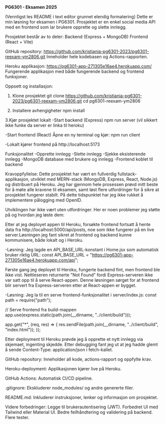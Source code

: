 **PG6301 - Eksamen 2025**

(Vennligst les README i text editor grunnet elendig formatering)
Dette er min løsning for eksamen i PG6301. Prosjektet er en enkel social media API med en frontend som lar brukere opprette og slette innlegg.


Prosjektet består av to deler:
Backend (Express + MongoDB)
Frontend (React + Vite)



GitHub repository:
https://github.com/kristiania-pg6301-2023/pg6301-reexam-ym2806.git
Inneholder hele kodebasen og Actions-rapporten.

Heroku applikasjon:
https://pg6301-app-271305e16ae4.herokuapp.com/
Fungerende applikasjon med både fungerende backend og frontend funksjoner.




Oppsett og installasjon:
1. Klone prosjektet
git clone https://github.com/kristiania-pg6301-2023/pg6301-reexam-ym2806.git
cd pg6301-reexam-ym2806

2. Installere avhengigheter
npm install

3️.Kjør prosjektet lokalt
-Start backend (Express)
npm run server (vil sikkert ikke funke da server er linka til heroku)

-Start frontend (React)
Åpne en ny terminal og kjør:
npm run client

-Lokalt kjører frontend på http://localhost:5173

Funksjonalitet
-Opprette innlegg
-Slette innlegg
-Sjekke eksisterende innlegg
-MongoDB database med brukere og innlegg
-Frontend koblet til backend


Kravoppfyllelse:
Dette prosjektet har vært en fullverdig fullstack-applikasjon, utviklet med MERN-stack (MongoDB, Express, React, Node.js) og distribuert på Heroku. Jeg har gjennom hele prosessen prøvd mitt beste for å møte alle kravene til eksamen, samt løst flere utfordringer for å sikre at prosjektet fungerer stabilt. På dette tidspunktet har jeg ikke rukket å implementere pålogging med OpenID.

Utviklingen har ikke vært uten utfordringer. Her er noen problemer jeg støtte på og hvordan jeg løste dem:

Etter at jeg deployet appen til Heroku, forsøkte frontend fortsatt å hente data fra http://localhost:5000/api/posts, noe som ikke fungerer på en live server.Løsningen jeg fant sikret at frontend og backend kunne kommunisere, både lokalt og i Heroku.

-Løsning: Jeg lagde en API_BASE_URL-konstant i Home.jsx som automatisk bruker riktig URL:
const API_BASE_URL = "https://pg6301-app-271305e16ae4.herokuapp.com/api";

Første gang jeg deployet til Heroku, fungerte backend fint, men frontend ble ikke vist. Nettleseren returnerte "Not Found" fordi Express-serveren ikke var satt opp til å serve React-appen. Denne løsningen sørget for at frontend blir servert fra Express-serveren etter at React-appen er bygget.

-Løsning: Jeg la til en serve frontend-funksjonalitet i server/index.js:
const path = require("path");

// Serve frontend fra build-mappen
app.use(express.static(path.join(__dirname, "../client/build")));

app.get("*", (req, res) => {
  res.sendFile(path.join(__dirname, "../client/build", "index.html"));
});

Etter deployment til Heroku prøvde jeg å opprette et nytt innlegg via skjemaet, ingenting skjedde. Etter debugging fant jeg ut at jeg hadde glemt å sende Content-Type: application/json i fetch-kallet. 


GitHub repository: 
Inneholder all kode, actions-rapport og oppfylte krav.

Heroku-deployment: 
Applikasjonen kjører live på Heroku.

GitHub Actions: 
Automatisk CI/CD pipeline.

.gitignore: 
Ekskluderer node_modules/ og andre genererte filer.

README.md: 
Inkluderer instruksjoner, lenker og informasjon om prosjektet.

Videre forbedringer:
Legge til brukerautentisering (JWT).
Forbedret UI med Tailwind eller Material UI.
Bedre feilhåndtering og validering på backend.
Flere tester.

